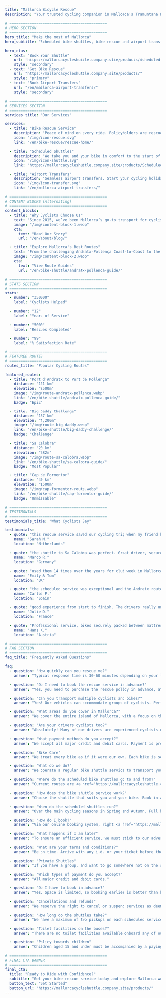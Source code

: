 ```yaml
---
title: "Mallorca Bicycle Rescue"
description: "Your trusted cycling companion in Mallorca's Tramuntana mountains. Bike rescue service, shuttles, and airport transfers for cyclists."

# ============================================
# HERO SECTION
# ============================================
hero_title: "Make the most of Mallorca"
hero_subtitle: "Scheduled bike shuttles, bike rescue and airport transfers by cyclists for cyclists"

hero_ctas:
  - text: "Book Your Shuttle"
    url: "https://mallorcacycleshuttle.company.site/products/Scheduled-Bike-Buses-c15728235"
    style: "secondary"
  - text: "Get Bike Rescue"
    url: "https://mallorcacycleshuttle.company.site/products/"
    style: "primary"
  - text: "Book Airport Transfers"
    url: "/en/mallorca-airport-transfers/"
    style: "secondary"

# ============================================
# SERVICES SECTION
# ============================================
services_title: "Our Services"

services:
  - title: "Bike Rescue Service"
    description: "Peace of mind on every ride. Policyholders are rescued Mallorca-wide if bike or body break down."
    icon: "/img/icon-rescue.svg"
    link: "/en/bike-rescue/rescue-home/"

  - title: "Scheduled Shuttles"
    description: "We take you and your bike in comfort to the start of the iconic one way routes."
    icon: "/img/icon-shuttle.svg"
    link: "https://mallorcacycleshuttle.company.site/products/Scheduled-Bike-Buses-c15728235"

  - title: "Airport Transfers"
    description: "Seamless airport transfers. Start your cycling holiday stress-free from the moment you land."
    icon: "/img/icon-transfer.svg"
    link: "/en/mallorca-airport-transfers/"

# ============================================
# CONTENT BLOCKS (Alternating)
# ============================================
content_blocks:
  - title: "Why Cyclists Choose Us"
    text: "Since 2015, we’ve been Mallorca’s go-to transport for cyclists—running shuttles, handling island-wide rescues, and looking after bikes as if they’re ours. Expect a friendly, reliable team, comfortable buses, and local knowledge you can count on."
    image: "/img/content-block-1.webp"
    cta:
      text: "Read Our Story"
      url: "/en/about/blog/"

  - title: "Explore Mallorca's Best Routes"
    text: "From the challenging Andratx-Pollença Coast-to-Coast to the legendary climbs from the Ports of Sa Calobra and Valldemossa to the quiet lanes of the interior, Mallorca is a world-class cycling paradise. Our comprehensive route guides help you plan your perfect one way rides with detailed maps, elevation profiles, and insider tips."
    image: "/img/content-block-2.webp"
    cta:
      text: "View Route Guides"
      url: "/en/bike-shuttle/andratx-pollenca-guide/"

# ============================================
# STATS SECTION
# ============================================
stats:
  - number: "350000"
    label: "Cyclists Helped"

  - number: "12"
    label: "Years of Service"

  - number: "5000"
    label: "Rescues Completed"

  - number: "99"
    label: "% Satisfaction Rate"

# ============================================
# FEATURED ROUTES
# ============================================
routes_title: "Popular Cycling Routes"

featured_routes:
  - title: "Port d'Andratx to Port de Pollença"
    distance: "121 km"
    elevation: "2500m"
    image: "/img/route-andratx-pollenca.webp"
    link: "/en/bike-shuttle/andratx-pollenca-guide/"
    badge: "Epic"

  - title: "Big Daddy Challenge"
    distance: "167 km"
    elevation: "4,200m"
    image: "/img/route-big-daddy.webp"
    link: "/en/bike-shuttle/big-daddy-challenge/"
    badge: "Challenge"

  - title: "Sa Calobra"
    distance: "20 km"
    elevation: "682m"
    image: "/img/route-sa-calobra.webp"
    link: "/en/bike-shuttle/sa-calobra-guide/"
    badge: "Most Popular"

  - title: "Cap de Formentor"
    distance: "40 km"
    elevation: "1500m"
    image: "/img/cap-formentor-route.webp"
    link: "/en/bike-shuttle/cap-formentor-guide/"
    badge: "Unmissable"

# ============================================
# TESTIMONIALS
# ============================================
testimonials_title: "What Cyclists Say"

testimonials:
  - quote: "this rescue service saved our cycling trip when my friend had a mechanical issue. Professional, fast, and friendly. Highly recommend!"
    name: "Sarah M."
    location: "Netherlands"

  - quote: "the shuttle to Sa Calobra was perfect. Great driver, secure bike transport, and we started our ride from exactly where we wanted with fresh legs. Worth every cent."
    name: "Marco R."
    location: "Germany"

  - quote: "used them 14 times over the years for club week in Mallorca. Airport transfer and scheduled shuttle to Andratx. The peace of mind alone is worth it. These guys know what they are doing."
    name: "Emily & Tom"
    location: "UK"

  - quote: "the scheduled service was exceptional and the Andratx route made our cycling holiday. Can't wait to come back next year!"
    name: "Carlos P."
    location: "Spain"

  - quote: "good experience from start to finish. The drivers really understand cyclists' needs. Done four trips with them now."
    name: "Julie D."
    location: "France"

  - quote: "Professional service, bikes securely packed between mattresses, and the routes are spectacular. Highly recommended for serious cyclists."
    name: "Hans K."
    location: "Austria"

# ============================================
# FAQ SECTION
# ============================================
faq_title: "Frequently Asked Questions"

faq:
  - question: "How quickly can you rescue me?"
    answer: "Typical response time is 30-60 minutes depending on your location in Mallorca. We have multiple vehicles stationed across the island for fast response."

  - question: "Do I need to book the rescue service in advance?"
    answer: "Yes, you need to purchase the rescue policy in advance, at least the day before use (valid for your entire stay)."

  - question: "Can you transport multiple cyclists and bikes?"
    answer: "Yes! Our vehicles can accommodate groups of cyclists. Perfect for riding groups or cycling clubs."

  - question: "What areas do you cover in Mallorca?"
    answer: "We cover the entire island of Mallorca, with a focus on the Tramuntana mountain region where the best one way routes are. From Andratx to Pollença and everywhere in between."

  - question: "Are your drivers cyclists too?"
    answer: "Absolutely! Many of our drivers are experienced cyclists who know the routes, the challenges, and exactly what you need."

  - question: "What payment methods do you accept?"
    answer: "We accept all major credit and debit cards. Payment is processed securely through the Stripe booking system."

  - question: "Bike Care"
    answer: "We treat every bike as if it were our own. Each bike is securely packed into custom trailers, cushioned between mattresses, ensuring it arrives in the same condition as when it was packed before departure."

  - question: "What do we do?"
    answer: "We operate a regular bike shuttle service to transport you and your bike to the start of Mallorca's iconic one-way bucket list routes. Check out the <a href='https://mallorcacycleshuttle.company.site/products/' target='_blank' rel='noopener noreferrer'>schedule here</a>. We offer a bike and rider rescue service in case of breakdowns. <a href='https://mallorcacycleshuttle.company.site/products/' target='_blank' rel='noopener noreferrer'>Link here</a>. We provide private airport transfers with instant quotes available <a href='/en/mallorca-airport-transfers/'>here</a>."

  - question: "Where do the scheduled bike shuttles go to and from?"
    answer: "Current routes are <a href='https://mallorcacycleshuttle.company.site/products/' target='_blank' rel='noopener noreferrer'>here</a>."

  - question: "How does the bike shuttle service work?"
    answer: "Choose the shuttle that suits you and your bike. Book in advance, as spaces are limited. Arrive at least 15 minutes before departure with proof of ID or your ticket (showing it on your phone is ideal) to get your bike loaded. <a href='https://mallorcacycleshuttle.company.site/products/' target='_blank' rel='noopener noreferrer'>Book here</a>. Enjoy the journey to your destination and love the ride back. Simple, efficient, and essential—turning your day into an unforgettable adventure."

  - question: "When do the scheduled shuttles run?"
    answer: "Over the main cycling seasons in Spring and Autumn. Full bike bus schedule is <a href='https://mallorcacycleshuttle.company.site/products/' target='_blank' rel='noopener noreferrer'>here</a>."

  - question: "How do I book?"
    answer: "Via our online booking system, right <a href='https://mallorcacycleshuttle.company.site/products/' target='_blank' rel='noopener noreferrer'>here</a>."

  - question: "What happens if I am late?"
    answer: "To ensure an efficient service, we must stick to our advertised schedule. Unfortunately, we cannot wait for late passengers, as this affects both our service and other riders. Please arrive at your chosen departure point before the bike packing time listed on your ticket. As your absence may prevent others from booking, we are unable to issue refunds for missed shuttles."

  - question: "What are your terms and conditions?"
    answer: "Be on time. Arrive with any i.d. or your ticket before the bike loading time stated on your ticket. Full Terms and Conditions here."

  - question: "Private Shuttles"
    answer: "If you have a group, and want to go somewhere not on the schedule or at a different time, please <a href='/en/bike-shuttle/private-shuttle-bookings/'>book here</a>."

  - question: "Which types of payment do you accept?"
    answer: "All major credit and debit cards."

  - question: "Do I have to book in advance?"
    answer: "Yes. Space is limited, so booking earlier is better than booking later to avoid disappointment. We also recommend booking your trip for early in your stay, ensuring fresh legs and a reserve day should the weather be bad on your chosen day. <a href='https://mallorcacycleshuttle.company.site/products/' target='_blank' rel='noopener noreferrer'>Book here</a>."

  - question: "Cancellations and refunds"
    answer: "We reserve the right to cancel or suspend services as deemed necessary and without issuing advanced notice. In the event of a shuttle cancellation a full refund for tickets purchased, or transfer to an alternative bus is available. If you wish to change your ticket for another date this may be possible and will be decided on a case to case basis. For full refund and cancellation information, please see the full Terms and Conditions here."

  - question: "How long do the shuttles take?"
    answer: "We have a maximum of two pickups on each scheduled service. An example service to Andratx is as follows: Port de Pollença, start packing bikes at 07:15, then onto Alcudia and start packing bikes at 07:35 with an average arrival time of 09:15 in Andratx, depending on the traffic."

  - question: "Toilet facilities on the buses?"
    answer: "There are no toilet facilities available onboard any of our buses. With a maximum journey time of 90 minutes, it is not normally necessary! Just take care with the amount of liquid you choose to have before and during the journey."

  - question: "Policy towards children"
    answer: "Children aged 15 and under must be accompanied by a paying adult. All seats are priced the same."

# ============================================
# FINAL CTA BANNER
# ============================================
final_cta:
  title: "Ready to Ride with Confidence?"
  subtitle: "Get your bike rescue service today and explore Mallorca worry-free"
  button_text: "Get Started"
  button_url: "https://mallorcacycleshuttle.company.site/products/"
---
```

